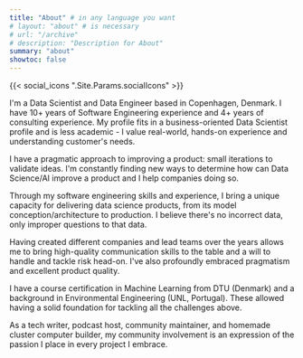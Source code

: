 ```yaml
---
title: "About" # in any language you want
# layout: "about" # is necessary
# url: "/archive"
# description: "Description for About"
summary: "about"
showtoc: false
---
```


{{< social_icons ".Site.Params.socialIcons" >}}

I'm a Data Scientist and Data Engineer based in Copenhagen, Denmark. I have 10+ years of Software Engineering experience and 4+ years of consulting experience. My profile fits in a business-oriented Data Scientist profile and is less academic - I value real-world, hands-on experience and understanding customer's needs.

I have a pragmatic approach to improving a product: small iterations to validate ideas. I'm constantly finding new ways to determine how can Data Science/AI improve a product and I help companies doing so.

Through my software engineering skills and experience, I bring a unique capacity for delivering data science products, from its model conception/architecture to production. I believe there's no incorrect data, only improper questions to that data.

Having created different companies and lead teams over the years allows me to bring high-quality communication skills to the table and a will to handle and tackle risk head-on. I've also profoundly embraced pragmatism and excellent product quality.

I have a course certification in Machine Learning from DTU (Denmark) and a background in Environmental Engineering (UNL, Portugal). These allowed having a solid foundation for tackling all the challenges above.

As a tech writer, podcast host, community maintainer, and homemade cluster computer builder, my community involvement is an expression of the passion I place in every project I embrace.

